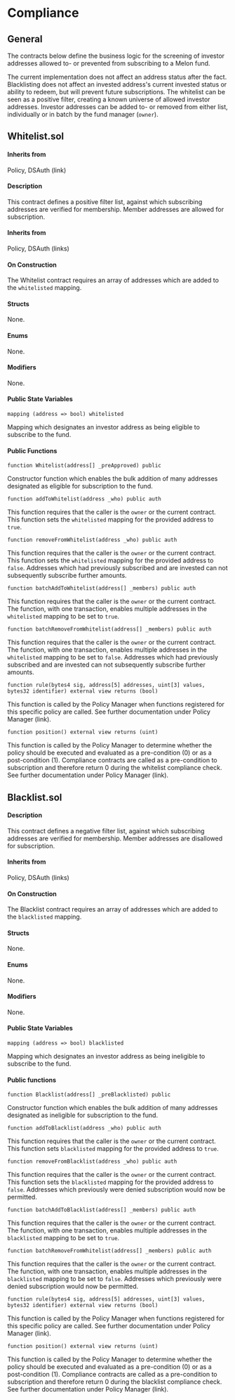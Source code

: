 # Compliance

## General

The contracts below define the business logic for the screening of investor addresses allowed to- or prevented from subscribing to a Melon fund.

The current implementation does not affect an address status after the fact. Blacklisting does not affect an invested address's current invested status or ability to redeem, but will prevent future subscriptions. The whitelist can be seen as a positive filter, creating a known universe of allowed investor addresses. Investor addresses can be added to- or removed from either list, individually or in batch by the fund manager (`owner`).

## Whitelist.sol

#### Inherits from
Policy, DSAuth (link)

#### Description

This contract defines a positive filter list, against which subscribing addresses are verified for membership. Member addresses are allowed for subscription.

#### Inherits from
Policy, DSAuth (links)

#### On Construction
The Whitelist contract requires an array of addresses which are added to the `whitelisted` mapping.


#### Structs
None.

#### Enums
None.

#### Modifiers
None.

#### Public State Variables

`mapping (address => bool) whitelisted`

Mapping which designates an investor address as being eligible to subscribe to the fund.


#### Public Functions

`function Whitelist(address[] _preApproved) public`

Constructor function which enables the bulk addition of many addresses designated as eligible for subscription to the fund.


`function addToWhitelist(address _who) public auth`

This function requires that the caller is the `owner` or the current contract. This function sets the `whitelisted` mapping for the provided address to `true`.


`function removeFromWhitelist(address _who) public auth`

This function requires that the caller is the `owner` or the current contract. This function sets the `whitelisted` mapping for the provided address to `false`. Addresses which had previously subscribed and are invested can not subsequently subscribe further amounts.

`function batchAddToWhitelist(address[] _members) public auth`

This function requires that the caller is the `owner` or the current contract. The function, with one transaction, enables multiple addresses in the `whitelisted` mapping to be set to `true`.

`function batchRemoveFromWhitelist(address[] _members) public auth`

This function requires that the caller is the `owner` or the current contract. The function, with one transaction, enables multiple addresses in the `whitelisted` mapping to be set to `false`. Addresses which had previously subscribed and are invested can not subsequently subscribe further amounts.


`function rule(bytes4 sig, address[5] addresses, uint[3] values, bytes32 identifier) external view returns (bool)`

This function is called by the Policy Manager when functions registered for this specific policy are called. See further documentation under Policy Manager (link).


`function position() external view returns (uint)`

This function is called by the Policy Manager to determine whether the policy should be executed and evaluated as a pre-condition (0) or as a post-condition (1). Compliance contracts are called as a pre-condition to subscription and therefore return 0 during the whitelist compliance check. See further documentation under Policy Manager (link).





## Blacklist.sol

#### Description

This contract defines a negative filter list, against which subscribing addresses are verified for membership. Member addresses are disallowed for subscription.

#### Inherits from
Policy, DSAuth (links)

#### On Construction
The Blacklist contract requires an array of addresses which are added to the `blacklisted` mapping.

#### Structs
None.

#### Enums
None.

#### Modifiers
None.

#### Public State Variables

`mapping (address => bool) blacklisted`

Mapping which designates an investor address as being ineligible to subscribe to the fund.


#### Public functions

`function Blacklist(address[] _preBlacklisted) public`

Constructor function which enables the bulk addition of many addresses designated as ineligible for subscription to the fund.


`function addToBlacklist(address _who) public auth`

This function requires that the caller is the `owner` or the current contract. This function sets `blacklisted` mapping for the provided address to `true`.


`function removeFromBlacklist(address _who) public auth`

This function requires that the caller is the `owner` or the current contract. This function sets the `blacklisted` mapping for the provided address to `false`. Addresses which previously were denied subscription would now be permitted.


`function batchAddToBlacklist(address[] _members) public auth`

This function requires that the caller is the `owner` or the current contract. The function, with one transaction, enables multiple addresses in the `blacklisted` mapping to be set to `true`.


`function batchRemoveFromWhitelist(address[] _members) public auth`

This function requires that the caller is the `owner` or the current contract. The function, with one transaction, enables multiple addresses in the `blacklisted` mapping to be set to `false`. Addresses which previously were denied subscription would now be permitted.


`function rule(bytes4 sig, address[5] addresses, uint[3] values, bytes32 identifier) external view returns (bool)`

This function is called by the Policy Manager when functions registered for this specific policy are called. See further documentation under Policy Manager (link).


`function position() external view returns (uint)`

This function is called by the Policy Manager to determine whether the policy should be executed and evaluated as a pre-condition (0) or as a post-condition (1). Compliance contracts are called as a pre-condition to subscription and therefore return 0 during the blacklist compliance check. See further documentation under Policy Manager (link).

